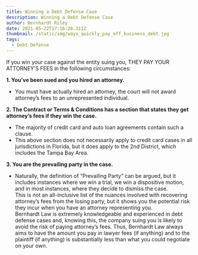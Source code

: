 ```yaml
---
title: Winning a Debt Defense Case
description: Winning a Debt Defense Case
author: Bernhardt Riley
date: 2021-05-22T17:16:28.311Z
thumbnail: /static/img/ways_quickly_pay_off_business_debt.jpg
tags:
  - Debt Defense
---
```

If you win your case against the entity suing you, THEY PAY YOUR ATTORNEY’S FEES in the following circumstances:

**1. You’ve been sued and you hired an attorney.**

* You must have actually hired an attorney, the court will not award attorney’s fees to an unrepresented individual.

**2. The Contract or Terms & Conditions has a section that states they get attorney’s fees if they win the case.**

* The majority of credit card and auto loan agreements contain such a clause.
* This above section does not necessarily apply to credit card cases in all jurisdictions in Florida, but it does apply to the 2nd District, which includes the Tampa Bay Area.

**3. You are the prevailing party in the case.**

* Naturally, the definition of “Prevailing Party” can be argued, but it includes instances where we win a trial, we win a dispositive motion, and in most instances, where they decide to dismiss the case.\
  This is not an all-inclusive list of the nuances involved with recovering attorney’s fees from the losing party, but it shows you the potential risk they incur when you have an attorney representing you.\
  Bernhardt Law is extremely knowledgeable and experienced in debt defense cases and, knowing this, the company suing you is likely to avoid the risk of paying attorney’s fees. Thus, Bernhardt Law always aims to have the amount you pay in lawyer fees (if anything) and to the plaintiff (if anything) is substantially less than what you could negotiate on your own.